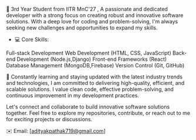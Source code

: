 👋 3rd Year Student from IITR MnC'27 , A passionate and dedicated developer with a strong focus on creating robust and innovative software solutions. With a deep love for coding and problem-solving, I'm always seeking new challenges and opportunities to expand my skills.

- 💻 Core Skills:

Full-stack Development
Web Development (HTML, CSS, JavaScript)
Back-end Development (Node.js,Django)
Front-end Frameworks (React)
Database Management (MongoDB,Firebase)
Version Control (Git, GitHub)

🌱 Constantly learning and staying updated with the latest industry trends and technologies, I am committed to delivering high-quality, efficient, and scalable solutions. I value clean code, effective problem-solving, and continuous improvement in my development practices.

Let's connect and collaborate to build innovative software solutions together. Feel free to explore my repositories, contribute, or reach out to me for exciting projects or discussions.

✉️ Email: [adityakpathak719@gmail.com]

<!---
pathakadi/pathakadi is a ✨ special ✨ repository because its `README.md` (this file) appears on your GitHub profile.
You can click the Preview link to take a look at your changes.
--->
